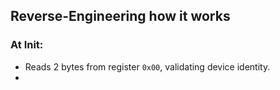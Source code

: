 ## Reverse-Engineering how it works

### At Init:
- Reads 2 bytes from register `0x00`, validating device identity.
- 